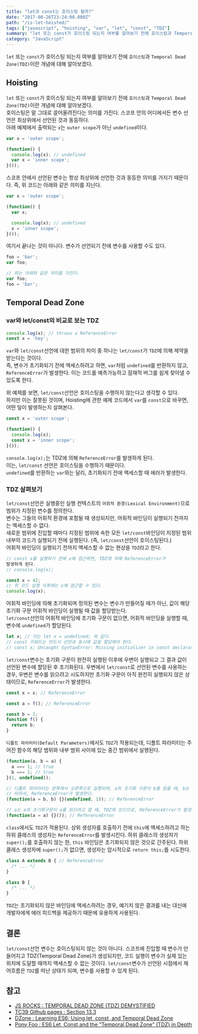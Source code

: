 ```yaml
---
title: "let과 const는 호이스팅 될까?"
date: "2017-08-26T23:24:08.000Z"
path: "/is-let-hoisted/"
tags: ["javascript", "hoisting", "var", "let", "const", "TDZ"]
summary: "let 또는 const가 호이스팅 되는지 여부를 알아보기 전에 호이스팅과 Temporal Dead Zone(TDZ)이란 개념에 대해 알아보겠다."
category: "JavaScript"
---
```


`let` 또는 `const`가 호이스팅 되는지 여부를 알아보기 전에 `호이스팅`과 `Temporal Dead Zone(TDZ)`이란 개념에 대해 알아보겠다.

## Hoisting
`let` 또는 `const`가 호이스팅 되는지 여부를 알아보기 전에 `호이스팅`과 `Temporal Dead Zone(TDZ)`이란 개념에 대해 알아보겠다.<br />
호이스팅은 말 그대로 끌어올려진다는 의미를 가진다. 스코프 안의 어디에서든 변수 선언은 최상위에서 선언된 것과 동등하다.<br />
아래 예제에서 출력되는 `x`는 `outer scope`가 아닌 `undefined`이다.

```js
var x = 'outer scope';

(function() {
  console.log(x); // undefined
  var x = 'inner scope';
}());
```

스코프 안에서 선언된 변수는 항상 최상위에 선언한 것과 동등한 의미를 가지기 때문이다.
즉, 위 코드는 아래와 같은 의미를 지닌다.

```js
var x = 'outer scope';

(function() {
  var x;

  console.log(x); // undefined
  x = 'inner scope';
}());
```

여기서 끝나는 것이 아니다. 변수가 선언되기 전에 변수를 사용할 수도 있다.

```js
foo = 'bar';
var foo;

// 위는 아래와 같은 의미를 가진다.
var foo;
foo = 'bar';
```

## Temporal Dead Zone
### var와 let/const의 비교로 보는 TDZ
```js
console.log(x); // throws a ReferenceError
const x = 'hey';
```

`var`와 `let/const`선언에 대한 범위의 차이 중 하나는 `let/const`가 `TDZ`에 의해 제약을 받는다는 것이다.<br />
즉, 변수가 초기화되기 전에 액세스하려고 하면, `var`처럼 `undefined`를 반환하지 않고, `ReferenceError`가 발생한다.
이는 코드를 예측가능하고 잠재적 버그를 쉽게 찾아낼 수 있도록 한다.

위 예제를 보면, `let/const`선언은 호이스팅을 수행하지 않는다고 생각할 수 있다.<br />
하지만 이는 잘못된 것이며, Hoisting에 관한 예제 코드에서 `var`를 `const`으로 바꾸면, 어떤 일이 발생하는지 살펴본다.

```js
const x = 'outer scope';

(function() {
  console.log(x);
  const x = 'inner scope';
}());
```

`console.log(x);`는 TDZ에 의해 `ReferenceError`를 발생하게 된다.<br />
이는, `let/const` 선언은 호이스팅을 수행하기 때문이다.<br />
`undefined`를 반환하는 `var`와는 달리, 초기화되기 전에 액세스할 때 에러가 발생한다.

### TDZ 살펴보기

`let/const`선언은 실행중인 실행 컨텍스트의 `어휘적 환경(Lexical Environment)`으로 범위가 지정된 변수를 정의한다.<br />
변수는 그들의 어휘적 환경에 포함될 때 생성되지만, 어휘적 바인딩이 실행되기 전까지는 액세스할 수 없다.<br />
새로운 범위에 진입할 때마다 지정된 범위에 속한 모든 `let/const`바인딩이 지정된 범위 내부의 코드가 실행되기 전에 실행된다. (즉, `let/const`선언이 호이스팅된다.)<br />
어휘적 바인딩이 실행되기 전까지 액세스할 수 없는 현상을 `TDZ`라고 한다.

```js
// const x를 실행하기 전에 x에 접근하면, TDZ에 의해 ReferenceError가
발생하게 된다.
// console.log(x);

const x = 42;
// 위 코드 실행 이후에는 x에 접근할 수 있다.
console.log(x);
```

어휘적 바인딩에 의해 초기화되며 정의된 변수는 변수가 만들어질 때가 아닌, 값이 해당 초기화 구문 어휘적 바인딩이 실행될 때 값을 할당받는다.<br />
`let/const`선언의 어휘적 바인딩에 초기화 구문이 없으면, 어휘적 바인딩을 실행할 때, 변수에 `undefined`가 할당된다.

```js
let x; // 이는 let x = undefined; 와 같다.
// const 키워드는 반드시 선언과 동시에 값을 할당해야 한다.
// const x; Uncaught SyntaxError: Missing initializer in const declaration
```

`let/const`변수는 초기화 구문이 완전히 실행된 이후에 우변이 실행되고 그 결과 값이 선언된 변수에 할당된 후 초기화된다.
우변에서 `let/const`로 선언된 변수를 사용하는 경우, 우변은 변수를 읽으려고 시도하지만 초기화 구문이 아직 완전히 실행되지 않은 상태이므로, `ReferenceError`가 발생한다.

```js
const x = x; // ReferenceError
```

```js
const a = f(); // ReferenceError

const b = 2;
function f() {
  return b;
}
```

`디폴트 파라미터(Default Parameters)`에서도 `TDZ`가 적용되는데, 디폴트 파라미터는 주어진 함수의 해당 범위와 내부 범위 사이에 있는 중간 범위에서 실행된다.
```js
(function(a, b = a) {
  a === 1; // true
  b === 1; // true
}(1, undefined));

// 디폴트 파라미터는 왼쪽에서 오른쪽으로 실행되며, a의 초기화 구문이 b를 읽을 때, b는 TDZ에 있다.
// 따라서, ReferenceError가 발생한다.
(function(a = b, b) {}(undefined, 1)); // ReferenceError

// a는 a의 초기화구문이 a를 읽으려고 할 때, TDZ에 있으므로, ReferenceError가 발생한다.
(function(a = a) {}()); // ReferenceError
```

`class`에서도 `TDZ`가 적용된다. 상위 생성자를 호출하기 전에 `this`에 액세스하려고 하는 하위 클래스의 생성자는 `ReferenceError`를 발생시킨다.
하위 클래스의 생성자가 `super();`를 호출하지 않는 한, `this` 바인딩은 초기화되지 않은 것으로 간주된다.
하위 클래스 생성자에 `super();`가 없으면, 생성자는 암시적으로 `return this;`를 시도한다.

```js
class A extends B { // ReferenceError
  /* ... */
}

class B {
  /* ... */
}
```

`TDZ`는 초기화되지 않은 바인딩에 액세스하려는 경우, 예기치 않은 결과를 내는 대신에 개발자에게 에러 피드백을 제공하기 때문에 유용하게 사용된다.

## 결론
`let/const`선언 변수는 호이스팅되지 않는 것이 아니다.
스코프에 진입할 때 변수가 만들어지고 TDZ(Temporal Dead Zone)가 생성되지만, 코드 실행이 변수가 실제 있는 위치에 도달할 때까지 액세스할 수 없는 것이다.
`let/const`변수가 선언된 시점에서 제어흐름은 `TDZ`를 떠난 상태가 되며, 변수를 사용할 수 있게 된다.

## 참고
- [JS ROCKS : TEMPORAL DEAD ZONE (TDZ) DEMYSTIFIED](http://jsrocks.org/2015/01/temporal-dead-zone-tdz-demystified)
- [TC39 Github pages : Section 13.3](https://tc39.github.io/ecma262/#sec-let-and-const-declarations)
- [DZone : Learning ES6: Using let, const, and Temporal Dead Zone](https://dzone.com/articles/learning-es6-using-let-const-and-temporal-dead-zon)
- [Pony Foo : ES6 Let, Const and the “Temporal Dead Zone” (TDZ) in Depth](https://ponyfoo.com/articles/es6-let-const-and-temporal-dead-zone-in-depth)
